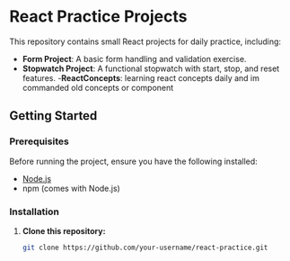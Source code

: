 # React Practice Projects  

This repository contains small React projects for daily practice, including:  

- **Form Project**: A basic form handling and validation exercise.  
- **Stopwatch Project**: A functional stopwatch with start, stop, and reset features.
-**ReactConcepts**: learning react concepts daily and im commanded old concepts or component   

## Getting Started  

### Prerequisites  
Before running the project, ensure you have the following installed:  

- [Node.js](https://nodejs.org/)  
- npm (comes with Node.js)  

### Installation  

1. **Clone this repository:**  
   ```sh
   git clone https://github.com/your-username/react-practice.git  
